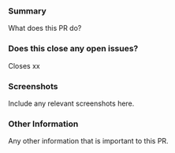 ### Summary
What does this PR do?

### Does this close any open issues?
Closes xx

### Screenshots
Include any relevant screenshots here.

### Other Information
Any other information that is important to this PR.
